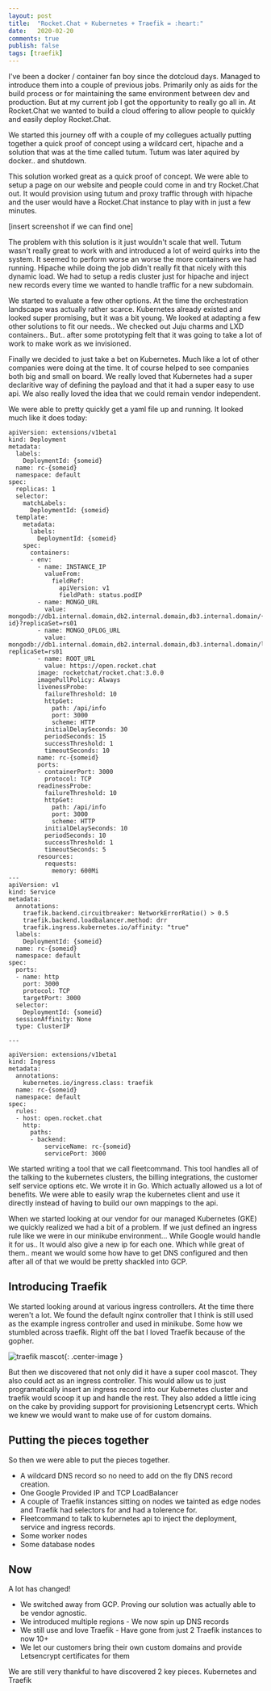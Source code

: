 ```yaml
---
layout: post
title:  "Rocket.Chat + Kubernetes + Traefik = :heart:"
date:   2020-02-20
comments: true
publish: false
tags: [traefik]
---
```


I've been a docker / container fan boy since the dotcloud days.  Managed to introduce them into a couple of previous jobs. Primarily only as aids for the build process or for maintaining the same environment between dev and production. But at my current job I got the opportunity to really go all in. At Rocket.Chat we wanted to build a cloud offering to allow people to quickly and easily deploy Rocket.Chat.

We started this journey off with a couple of my collegues actually putting together a quick proof of concept using a wildcard cert, hipache and a solution that was at the time called tutum.  Tutum was later aquired by docker.. and shutdown.

This solution worked great as a quick proof of concept.  We were able to setup a page on our website and people could come in and try Rocket.Chat out. It would provision using tutum and proxy traffic through with hipache and the user would have a Rocket.Chat instance to play with in just a few minutes.

[insert screenshot if we can find one]

The problem with this solution is it just wouldn't scale that well. Tutum wasn't really great to work with and introduced a lot of weird quirks into the system. It seemed to perform worse an worse the more containers we had running.  Hipache while doing the job didn't really fit that nicely with this dynamic load.  We had to setup a redis cluster just for hipache and inject new records every time we wanted to handle traffic for a new subdomain.

We started to evaluate a few other options.  At the time the orchestration landscape was actually rather scarce. Kubernetes already existed and looked super promising, but it was a bit young.  We looked at adapting a few other solutions to fit our needs.. We checked out Juju charms and LXD containers.. But.. after some prototyping felt that it was going to take a lot of work to make work as we invisioned.

Finally we decided to just take a bet on Kubernetes. Much like a lot of other companies were doing at the time.  It of course helped to see companies both big and small on board.  We really loved that Kubernetes had a super declaritive way of defining the payload and that it had a super easy to use api. We also really loved the idea that we could remain vendor independent.

We were able to pretty quickly get a yaml file up and running.  It looked much like it does today:

```
apiVersion: extensions/v1beta1
kind: Deployment
metadata:
  labels:
    DeploymentId: {someid}
  name: rc-{someid}
  namespace: default
spec:
  replicas: 1
  selector:
    matchLabels:
      DeploymentId: {someid}
  template:
    metadata:
      labels:
        DeploymentId: {someid}
    spec:
      containers:
      - env:
        - name: INSTANCE_IP
          valueFrom:
            fieldRef:
              apiVersion: v1
              fieldPath: status.podIP
        - name: MONGO_URL
          value: mongodb://db1.internal.domain,db2.internal.domain,db3.internal.domain/{some id}?replicaSet=rs01
        - name: MONGO_OPLOG_URL
          value: mongodb://db1.internal.domain,db2.internal.domain,db3.internal.domain/local?replicaSet=rs01
        - name: ROOT_URL
          value: https://open.rocket.chat
        image: rocketchat/rocket.chat:3.0.0
        imagePullPolicy: Always
        livenessProbe:
          failureThreshold: 10
          httpGet:
            path: /api/info
            port: 3000
            scheme: HTTP
          initialDelaySeconds: 30
          periodSeconds: 15
          successThreshold: 1
          timeoutSeconds: 10
        name: rc-{someid}
        ports:
        - containerPort: 3000
          protocol: TCP
        readinessProbe:
          failureThreshold: 10
          httpGet:
            path: /api/info
            port: 3000
            scheme: HTTP
          initialDelaySeconds: 10
          periodSeconds: 10
          successThreshold: 1
          timeoutSeconds: 5
        resources:
          requests:
            memory: 600Mi
---
apiVersion: v1
kind: Service
metadata:
  annotations:
    traefik.backend.circuitbreaker: NetworkErrorRatio() > 0.5
    traefik.backend.loadbalancer.method: drr
    traefik.ingress.kubernetes.io/affinity: "true"
  labels:
    DeploymentId: {someid}
  name: rc-{someid}
  namespace: default
spec:
  ports:
  - name: http
    port: 3000
    protocol: TCP
    targetPort: 3000
  selector:
    DeploymentId: {someid}
  sessionAffinity: None
  type: ClusterIP

---

apiVersion: extensions/v1beta1
kind: Ingress
metadata:
  annotations:
    kubernetes.io/ingress.class: traefik
  name: rc-{someid}
  namespace: default
spec:
  rules:
  - host: open.rocket.chat
    http:
      paths:
      - backend:
          serviceName: rc-{someid}
          servicePort: 3000

```

We started writing a tool that we call fleetcommand.  This tool handles all of the talking to the kubernetes clusters, the billing integrations, the customer self service options etc.  We wrote it in Go. Which actually allowed us a lot of benefits.  We were able to easily wrap the kubernetes client and use it directly instead of having to build our own mappings to the api.

When we started looking at our vendor for our managed Kubernetes (GKE) we quickly realized we had a bit of a problem. If we just defined an ingress rule like we were in our minikube environment... While Google would handle it for us.. It would also give a new ip for each one. Which while great of them.. meant we would some how have to get DNS configured and then after all of that we would be pretty shackled into GCP.

## Introducing Traefik

We started looking around at various ingress controllers. At the time there weren't a lot. We found the default nginx controller that I think is still used as the example ingress controller and used in minikube.  Some how we stumbled across traefik.  Right off the bat I loved Traefik because of the gopher. 

![traefik mascot](https://github.com/containous/traefik/raw/master/docs/content/assets/img/traefik.logo.png){: .center-image }

But then we discovered that not only did it have a super cool mascot.  They also could act as an ingress controller. This would allow us to just programatically insert an ingress record into our Kubernetes cluster and traefik would scoop it up and handle the rest.  They also added a little icing on the cake by providing support for provisioning Letsencrypt certs.  Which we knew we would want to make use of for custom domains.

## Putting the pieces together

So then we were able to put the pieces together. 

* A wildcard DNS record so no need to add on the fly DNS record creation.
* One Google Provided IP and TCP LoadBalancer
* A couple of Traefik instances sitting on nodes we tainted as edge nodes and Traefik had selectors for and had a tolerence for.
* Fleetcommand to talk to kubernetes api to inject the deployment, service and ingress records.
* Some worker nodes
* Some database nodes

## Now

A lot has changed! 
* We switched away from GCP. Proving our solution was actually able to be vendor agnostic.
* We introduced multiple regions - We now spin up DNS records
* We still use and love Traefik - Have gone from just 2 Traefik instances to now 10+
* We let our customers bring their own custom domains and provide Letsencrypt certificates for them

We are still very thankful to have discovered 2 key pieces. Kubernetes and Traefik
